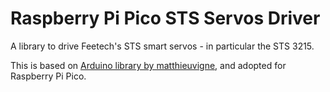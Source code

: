 # Raspberry Pi Pico STS Servos Driver
A library to drive Feetech's STS smart servos - in particular the STS 3215. 

This is based on [Arduino library by matthieuvigne](https://github.com/matthieuvigne/STS_servos), and adopted for Raspberry Pi Pico.

